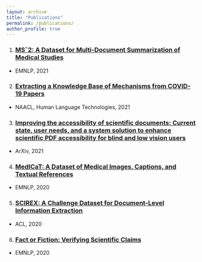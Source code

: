 ```yaml
---
layout: archive
title: "Publications"
permalink: /publications/
author_profile: true
---
```


1. ### [MSˆ2: A Dataset for Multi-Document Summarization of Medical Studies](http://madeleinevanzuylen.com/files/MS2_A_Dataset_for_Multi-Document_Summarization_of_Medical_Studies.pdf)
  * EMNLP, 2021

2. ### [Extracting a Knowledge Base of Mechanisms from COVID-19 Papers](https://madeleinevanuylen.com/files/Extracting_a_Knowledge_Base_of_Mechanisms_from_COVID-19_Papers.pdf)
  * NAACL, Human Language Technologies, 2021

3. ### [Improving the accessibility of scientific documents: Current state, user needs, and a system solution to enhance scientific PDF accessibility for blind and low vision users](https://madeleinevanuylen.com/files/Improving_the_accessibility_of_scientific_documents.pdf)
  * ArXiv, 2021
  
4. ### [MedICaT: A Dataset of Medical Images, Captions, and Textual References ](https://madeleinevanuylen.com/files/MedICaT_A_Dataset_of_Medical_Images_Captions_and_Textual_References.pdf)
  * EMNLP, 2020

5. ### [SCIREX: A Challenge Dataset for Document-Level Information Extraction](https://madeleinevanuylen.com/files/SCIREX-A_Challenge_Dataset_for_Document-Level_Information_Extraction.pdf)
  * ACL, 2020

6. ### [Fact or Fiction: Verifying Scientific Claims](https://madeleinevanuylen.com/files/Fact_or_Fiction_Verifying_Scientific_Claims.pdf)
  * EMNLP, 2020
